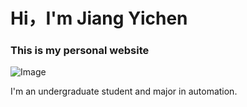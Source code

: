 # Hi，I'm Jiang Yichen

### This is my personal website

![Image](https://github.com/jyc200011/Screenshots/blob/main/photos.png) 

I'm an undergraduate student and major in automation.


